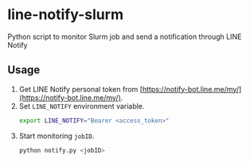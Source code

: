# line-notify-slurm
Python script to monitor Slurm job and send a notification through LINE Notify

## Usage

1. Get LINE Notify personal token from [https://notify-bot.line.me/my/](https://notify-bot.line.me/my/).
1. Set `LINE_NOTIFY` environment variable.
    ```sh
    export LINE_NOTIFY="Bearer <access_token>"
    ```
1. Start monitoring `jobID`.
    ```sh
    python notify.py <jobID>
    ```

